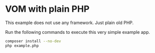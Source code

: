 # VOM with plain PHP

This example does not use any framework. Just plain old PHP.

Run the following commands to execute this very simple example app.

```bash
composer install --no-dev
php example.php
```

